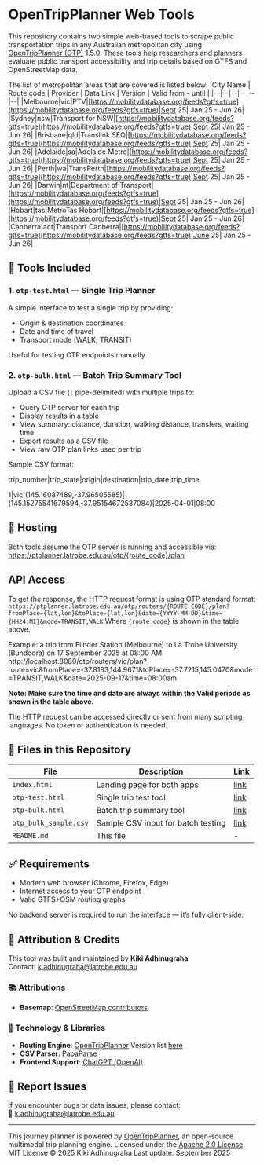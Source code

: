 # OpenTripPlanner Web Tools

This repository contains two simple web-based tools to scrape public transportation trips in any Australian metropolitan city using [OpenTripPlanner (OTP)](https://www.opentripplanner.org/) 1.5.0. 
These tools help researchers and planners evaluate public transport accessibility and trip details based on GTFS and OpenStreetMap data.

The list of metropolitan areas that are covered is listed below:
|City Name | Route code | Provider | Data Link | Version | Valid from - until |
|--|--|--|--|--|--|
|Melbourne|vic|PTV|[https://mobilitydatabase.org/feeds?gtfs=true](https://mobilitydatabase.org/feeds?gtfs=true)|Sept 25| Jan 25 - Jun 26|
|Sydney|nsw|Transport for NSW|[https://mobilitydatabase.org/feeds?gtfs=true](https://mobilitydatabase.org/feeds?gtfs=true)|Sept 25| Jan 25 - Jun 26|
|Brisbane|qld|Translink SEQ|[https://mobilitydatabase.org/feeds?gtfs=true](https://mobilitydatabase.org/feeds?gtfs=true)|Sept 25| Jan 25 - Jun 26|
|Adelaide|sa|Adelaide Metro|[https://mobilitydatabase.org/feeds?gtfs=true](https://mobilitydatabase.org/feeds?gtfs=true)|Sept 25| Jan 25 - Jun 26|
|Perth|wa|TransPerth|[https://mobilitydatabase.org/feeds?gtfs=true](https://mobilitydatabase.org/feeds?gtfs=true)|Sept 25| Jan 25 - Jun 26|
|Darwin|nt|Department of Transport|[https://mobilitydatabase.org/feeds?gtfs=true](https://mobilitydatabase.org/feeds?gtfs=true)|Sept 25| Jan 25 - Jun 26|
|Hobart|tas|MetroTas Hobart|[https://mobilitydatabase.org/feeds?gtfs=true](https://mobilitydatabase.org/feeds?gtfs=true)|Sept 25| Jan 25 - Jun 26|
|Canberra|act|Transport Canberra|[https://mobilitydatabase.org/feeds?gtfs=true](https://mobilitydatabase.org/feeds?gtfs=true)|June 25| Jan 25 - Jun 26|

## 🔧 Tools Included

### 1. `otp-test.html` — Single Trip Planner
A simple interface to test a single trip by providing:
- Origin & destination coordinates
- Date and time of travel
- Transport mode (WALK, TRANSIT)

Useful for testing OTP endpoints manually.

### 2. `otp-bulk.html` — Batch Trip Summary Tool
Upload a CSV file (`|` pipe-delimited) with multiple trips to:
- Query OTP server for each trip
- Display results in a table
- View summary: distance, duration, walking distance, transfers, waiting time
- Export results as a CSV file
- View raw OTP plan links used per trip

Sample CSV format:

trip_number|trip_state|origin|destination|trip_date|trip_time

1|vic|(145.16087489,-37.96505585)|(145.15275541679594,-37.95154672537084)|2025-04-01|08:00

## 🧭 Hosting


Both tools assume the OTP server is running and accessible via:
https://ptplanner.latrobe.edu.au/otp/{route_code}/plan

## API Access
To get the response, the HTTP request format is using OTP standard format:
`https://ptplanner.latrobe.edu.au/otp/routers/{ROUTE CODE}/plan?fromPlace={lat,lon}&toPlace={lat,lon}&date={YYYY-MM-DD}&time={HH24:MI}&mode=TRANSIT,WALK`
Where `{route code}` is shown in the table above.

Example: a trip from Flinder Station (Melbourne) to La Trobe University (Bundoora) on 17 September 2025 at 08:00 AM
http://localhost:8080/otp/routers/vic/plan?route=vic&fromPlace=-37.8183,144.9671&toPlace=-37.7215,145.0470&mode=TRANSIT,WALK&date=2025-09-17&time=08:00am

**Note: Make sure the time and date are always within the Valid periode as shown in the table above.**

The HTTP request can be accessed directly or sent from many scripting languages. No token or authentication is needed.

## 📁 Files in this Repository

| File | Description | Link |
|------|-------------|------|
| `index.html` | Landing page for both apps | [link](https://kiki-maulana.github.io/otp/)|
| `otp-test.html` | Single trip test tool | [link](https://kiki-maulana.github.io/otp/otp-test.html)|
| `otp-bulk.html` | Batch trip summary tool |[link](https://kiki-maulana.github.io/otp/otp-bulk.html)|
| `otp_bulk_sample.csv` | Sample CSV input for batch testing |[link](https://kiki-maulana.github.io/otp/otp_bulk_sample.csv)|
| `README.md` | This file |-|

## ✅ Requirements

- Modern web browser (Chrome, Firefox, Edge)
- Internet access to your OTP endpoint
- Valid GTFS+OSM routing graphs

No backend server is required to run the interface — it’s fully client-side.

## 📢 Attribution & Credits

This tool was built and maintained by **Kiki Adhinugraha**  
Contact: [k.adhinugraha@latrobe.edu.au](mailto:k.adhinugraha@latrobe.edu.au)

### 📚 Attributions

- **Basemap**: [OpenStreetMap contributors](https://www.openstreetmap.org/copyright)

### 🧠 Technology & Libraries
- **Routing Engine**: [OpenTripPlanner](https://www.opentripplanner.org/) Version list [here](https://repo1.maven.org/maven2/org/opentripplanner/otp/)
- **CSV Parser**: [PapaParse](https://www.papaparse.com/)
- **Frontend Support**: [ChatGPT (OpenAI)](https://openai.com/chatgpt)

## 🐞 Report Issues

If you encounter bugs or data issues, please contact:  
📧 [k.adhinugraha@latrobe.edu.au](mailto:k.adhinugraha@latrobe.edu.au)

---
  This journey planner is powered by <a href="https://github.com/opentripplanner/OpenTripPlanner" target="_blank">OpenTripPlanner</a>,
  an open-source multimodal trip planning engine. Licensed under the
  <a href="https://www.apache.org/licenses/LICENSE-2.0" target="_blank">Apache 2.0 License</a>.
MIT License © 2025 Kiki Adhinugraha
Last update: September 2025

